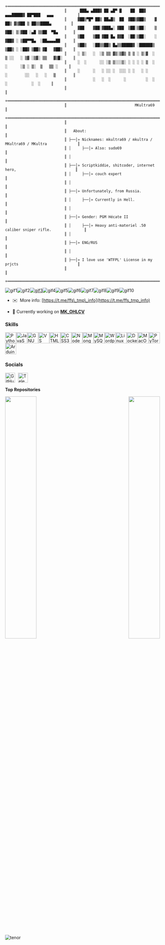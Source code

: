 ```
                           +═════════════════════════════════════════════════════════════════════════+
                           ║      ███▄ ▄███▓ ██ ▄█▀ █    ██  ██▓    ▄▄▄█████▓ ██▀███   ▄▄▄           ║
                           ║     ▓██▒▀█▀ ██▒ ██▄█▒  ██  ▓██▒▓██▒    ▓  ██▒ ▓▒▓██ ▒ ██▒▒████▄         ║
                           ║     ▓██    ▓██░▓███▄░ ▓██  ▒██░▒██░    ▒ ▓██░ ▒░▓██ ░▄█ ▒▒██  ▀█▄       ║
                           ║     ▒██    ▒██ ▓██ █▄ ▓▓█  ░██░▒██░    ░ ▓██▓ ░ ▒██▀▀█▄  ░██▄▄▄▄██      ║
                           ║     ▒██▒   ░██▒▒██▒ █▄▒▒█████▓ ░██████▒  ▒██▒ ░ ░██▓ ▒██▒ ▓█   ▓██▒     ║
                           ║     ░ ▒░   ░  ░▒ ▒▒ ▓▒░▒▓▒ ▒ ▒ ░ ▒░▓  ░  ▒ ░░   ░ ▒▓ ░▒▓░ ▒▒   ▓▒█░     ║
                           ║     ░  ░      ░░ ░▒ ▒░░░▒░ ░ ░ ░ ░ ▒  ░    ░      ░▒ ░ ▒░  ▒   ▒▒ ░     ║
                           ║     ░      ░   ░ ░░ ░  ░░░ ░ ░   ░ ░     ░        ░░   ░   ░   ▒        ║
                           ║            ░   ░  ░      ░         ░  ░            ░           ░  ░     ║ 
                           ║                                                                         ║
                           +═════════════════════════════════════════════════════════════════════════+
                           ║                               MKultra69                                 ║
                           +═════════════════════════════════════════════════════════════════════════+
                           ║                                                                         ║
                           ║   About:                                                                ║
                           ║ ├──│» Nicknames: mkultra69 / mkultra / MKultra69 / MKultra              ║
                           ║ │     ├──│» Also: sudo69                                                ║
                           ║ │                                                                       ║
                           ║ ├──│» Scriptkiddie, shitcoder, internet hero,                           ║
                           ║ │     ├──│» couch expert                                                ║
                           ║ │                                                                       ║
                           ║ ├──│» Unfortunately, from Russia.                                       ║
                           ║ │     ├──│» Currently in Hell.                                          ║
                           ║ │                                                                       ║
                           ║ ├──│» Gender: PGM Hécate II                                             ║
                           ║ │     ├──│» Heavy anti-materiel .50 caliber sniper rifle.               ║
                           ║ │                                                                       ║
                           ║ ├──│» ENG/RUS                                                           ║
                           ║ │                                                                       ║
                           ║ ├──│» I love use 'WTFPL' License in my prjcts                           ║
                           ║                                                                         ║
                           +═════════════════════════════════════════════════════════════════════════+
```

<div style="display: flex; flex-direction: row; flex-wrap: wrap;">
  <img src="https://anlucas.neocities.org/Animated-pink-flickering-stars.gif" alt="gif1" />
  <img src="https://anlucas.neocities.org/clanbase.gif" alt="gif2" />
  <a href="https://github.com/logout">
    <img src="https://anlucas.neocities.org/no.gif" alt="gif3" />
  </a>
  <img src="https://anlucas.neocities.org/lol.gif" alt="gif4" />
  <img src="https://anlucas.neocities.org/javass.gif" alt="gif5" />
  <img src="https://anlucas.neocities.org/aniquake.gif" alt="gif6" />
  <img src="https://cyber.dabamos.de/88x31/aviation1.gif" alt="gif7" />
  <img src="https://cyber.dabamos.de/88x31/dream_coloured.gif" alt="gif8" />
  <img src="https://cyber.dabamos.de/88x31/vampireunlimited.gif" alt="gif9" />
  <img src="https://anlucas.neocities.org/Animated-pink-flickering-stars.gif" alt="gif10" />
</div>

* ✉️  More info: [https://t.me/ffs\_tmp\_info](https://t.me/ffs_tmp_info)


- 🔭 Currently working on [**MK_OHLCV**](https://github.com/Project-MKDELTA/MK_OHLCV)

### Skills


<p align="left">
<a href="https://www.python.org/" target="_blank" rel="noreferrer"><img src="https://raw.githubusercontent.com/danielcranney/readme-generator/main/public/icons/skills/python-colored.svg" width="36" height="36" alt="Python" /></a><a href="https://developer.mozilla.org/en-US/docs/Web/JavaScript" target="_blank" rel="noreferrer"><img src="https://raw.githubusercontent.com/danielcranney/readme-generator/main/public/icons/skills/javascript-colored.svg" width="36" height="36" alt="JavaScript" /></a><a href="https://www.gnu.org/software/bash/" target="_blank" rel="noreferrer"><img src="https://raw.githubusercontent.com/danielcranney/readme-generator/main/public/icons/skills/gnubash.svg" width="36" height="36" alt="GNU Bash" /></a><a href="https://code.visualstudio.com/" target="_blank" rel="noreferrer"><img src="https://raw.githubusercontent.com/danielcranney/readme-generator/main/public/icons/skills/visualstudiocode.svg" width="36" height="36" alt="VS Code" /></a><a href="https://developer.mozilla.org/en-US/docs/Glossary/HTML5" target="_blank" rel="noreferrer"><img src="https://raw.githubusercontent.com/danielcranney/readme-generator/main/public/icons/skills/html5-colored.svg" width="36" height="36" alt="HTML5" /></a><a href="https://www.w3.org/TR/CSS/#css" target="_blank" rel="noreferrer"><img src="https://raw.githubusercontent.com/danielcranney/readme-generator/main/public/icons/skills/css3-colored.svg" width="36" height="36" alt="CSS3" /></a><a href="https://nodejs.org/en/" target="_blank" rel="noreferrer"><img src="https://raw.githubusercontent.com/danielcranney/readme-generator/main/public/icons/skills/nodejs-colored.svg" width="36" height="36" alt="NodeJS" /></a><a href="https://www.mongodb.com/" target="_blank" rel="noreferrer"><img src="https://raw.githubusercontent.com/danielcranney/readme-generator/main/public/icons/skills/mongodb-colored.svg" width="36" height="36" alt="MongoDB" /></a><a href="https://www.mysql.com/" target="_blank" rel="noreferrer"><img src="https://raw.githubusercontent.com/danielcranney/readme-generator/main/public/icons/skills/mysql-colored.svg" width="36" height="36" alt="MySQL" /></a><a href="https://wordpress.com" target="_blank" rel="noreferrer"><img src="https://raw.githubusercontent.com/danielcranney/readme-generator/main/public/icons/skills/wordpress-colored.svg" width="36" height="36" alt="Wordpress" /></a><a href="https://www.linux.org" target="_blank" rel="noreferrer"><img src="https://raw.githubusercontent.com/danielcranney/readme-generator/main/public/icons/skills/linux-colored.svg" width="36" height="36" alt="Linux" /></a><a href="https://www.docker.com/" target="_blank" rel="noreferrer"><img src="https://raw.githubusercontent.com/danielcranney/readme-generator/main/public/icons/skills/docker-colored.svg" width="36" height="36" alt="Docker" /></a><a href="https://apple.com" target="_blank" rel="noreferrer"><img src="https://raw.githubusercontent.com/danielcranney/readme-generator/main/public/icons/skills/macos-colored-dark.svg" width="36" height="36" alt="MacOS" /></a><a href="https://pytorch.org/" target="_blank" rel="noreferrer"><img src="https://raw.githubusercontent.com/danielcranney/readme-generator/main/public/icons/skills/pytorch-colored.svg" width="36" height="36" alt="PyTorch" /></a><a href="https://store.arduino.cc/?gclid=Cj0KCQjw2eilBhCCARIsAG0Pf8uueBifykWcsSS4LPESeGQfxGVKJYnzV7bz471XfknQJy_1VINVWM8aAkLtEALw_wcB" target="_blank" rel="noreferrer"><img src="https://raw.githubusercontent.com/danielcranney/readme-generator/main/public/icons/skills/arduino-colored.svg" width="36" height="36" alt="Arduino" /></a>
</p>


### Socials

<p align="left" style="display: flex; gap: 10px;">
  <a href="https://www.github.com/mkultra6969" target="_blank" rel="noreferrer">
    <picture>
      <source media="(prefers-color-scheme: dark)" srcset="https://raw.githubusercontent.com/danielcranney/readme-generator/main/public/icons/socials/github-dark.svg" />
      <source media="(prefers-color-scheme: light)" srcset="https://raw.githubusercontent.com/danielcranney/readme-generator/main/public/icons/socials/github.svg" />
      <img src="https://raw.githubusercontent.com/danielcranney/readme-generator/main/public/icons/socials/github.svg" width="32" height="32" alt="GitHub" />
    </picture>
  </a>
  <a href="https://t.me/ffs_tmp_info" target="_blank" rel="noreferrer">
    <picture>
      <source media="(prefers-color-scheme: dark)" srcset="https://upload.wikimedia.org/wikipedia/commons/e/ef/Telegram_X_2019_Logo.svg" />
      <source media="(prefers-color-scheme: light)" srcset="https://upload.wikimedia.org/wikipedia/commons/8/83/Telegram_2019_Logo.svg" />
      <img src="https://upload.wikimedia.org/wikipedia/commons/8/83/Telegram_2019_Logo.svg" width="32" height="32" alt="Telegram" />
    </picture>
  </a>
</p>




<b>Top Repositories</b>

<div width="100%" align="center"><a href="https://github.com/MKultra6969/4chan" align="left"><img align="left" width="45%" src="https://github-readme-stats.vercel.app/api/pin/?username=mkultra6969&repo=4chan&title_color=0891b2&text_color=ffffff&icon_color=0891b2&bg_color=1c1917&hide_border=true&locale=en" /></a><a href="https://github.com/mkultra6969/DanmakuChat" align="right"><img align="right" width="45%" src="https://github-readme-stats.vercel.app/api/pin/?username=mkultra6969&repo=DanmakuChat&title_color=0891b2&text_color=ffffff&icon_color=0891b2&bg_color=1c1917&hide_border=true&locale=en" /></a></div><br /><br /><br /><br /><br /><br /><br />


![tenor](https://github.com/user-attachments/assets/1e087a86-e82a-423c-aeb2-1f69de91a43d)

